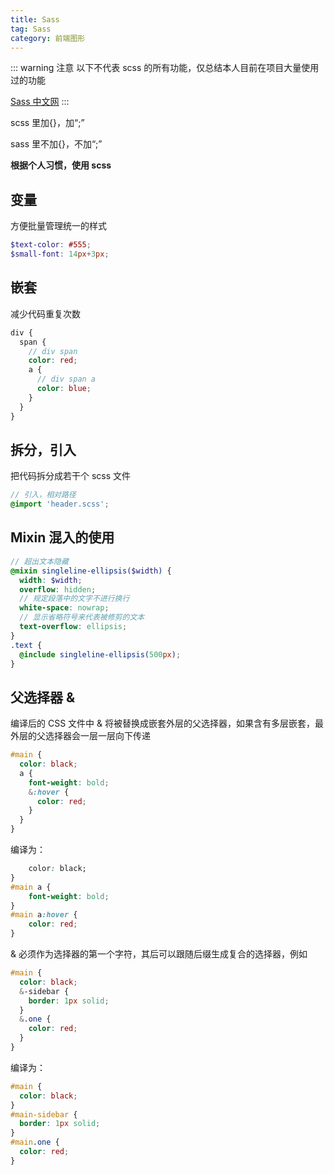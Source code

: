```yaml
---
title: Sass
tag: Sass
category: 前端图形
---
```


::: warning 注意
以下不代表 scss 的所有功能，仅总结本人目前在项目大量使用过的功能

[Sass 中文网](https://www.sass.hk/)
:::

scss 里加{}，加“;”

sass 里不加{}，不加“;”

**根据个人习惯，使用 scss**

## 变量

方便批量管理统一的样式

```scss
$text-color: #555;
$small-font: 14px+3px;
```

## 嵌套

减少代码重复次数

```scss
div {
  span {
    // div span
    color: red;
    a {
      // div span a
      color: blue;
    }
  }
}
```

## 拆分，引入

把代码拆分成若干个 scss 文件

```scss
// 引入，相对路径
@import 'header.scss';
```

## Mixin 混入的使用

```scss
// 超出文本隐藏
@mixin singleline-ellipsis($width) {
  width: $width;
  overflow: hidden;
  // 规定段落中的文字不进行换行
  white-space: nowrap;
  // 显示省略符号来代表被修剪的文本
  text-overflow: ellipsis;
}
.text {
  @include singleline-ellipsis(500px);
}
```

## 父选择器 &

编译后的 CSS 文件中 & 将被替换成嵌套外层的父选择器，如果含有多层嵌套，最外层的父选择器会一层一层向下传递

```scss
#main {
  color: black;
  a {
    font-weight: bold;
    &:hover {
      color: red;
    }
  }
}
```

编译为：

```css #main {
    color: black;
}
#main a {
    font-weight: bold;
}
#main a:hover {
    color: red;
}
```

& 必须作为选择器的第一个字符，其后可以跟随后缀生成复合的选择器，例如

```scss
#main {
  color: black;
  &-sidebar {
    border: 1px solid;
  }
  &.one {
    color: red;
  }
}
```

编译为：

```css
#main {
  color: black;
}
#main-sidebar {
  border: 1px solid;
}
#main.one {
  color: red;
}
```

